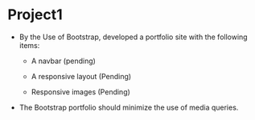 # Project1

* By the Use of Bootstrap, developed a portfolio site with the following items:

   * A navbar (pending)

   * A responsive layout (Pending)

   * Responsive images (Pending)

* The Bootstrap portfolio should minimize the use of media queries.